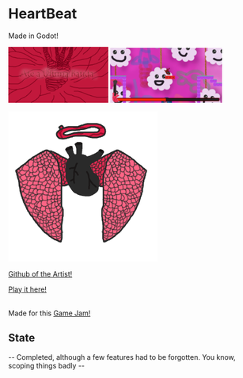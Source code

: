 # HeartBeat
 
Made in Godot!


<img src= "md_res/menu.png" alt = "Menu" width="40%"> <img src= "md_res/game_start.png" alt = "Game Start" width="45%"> 

<img src= "md_res/black_heart.png" alt = "Black Heart" width="60%"> 

[Github of the Artist!]()

[Play it here!](https://gotm.io/emilysalum/heart-beat)
<br><br>

Made for this [Game Jam!](https://itch.io/jam/game-jaaj-6)

## State
-- Completed, although a few features had to be forgotten. You know, scoping things badly --


